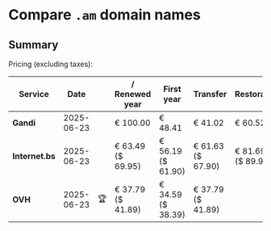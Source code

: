 # Compare `.am` domain names

## Summary

Pricing (excluding taxes):

| Service | Date |  | / Renewed year | First year | Transfer | Restoration |
|--|--|--|--|--|--|--|
| **Gandi** | 2025-06-23 |  | € 100.00 | € 48.41 | € 41.02 | € 60.52 |
| **Internet.bs** | 2025-06-23 |  | € 63.49<br>($ 69.95) | € 56.19<br>($ 61.90) | € 61.63<br>($ 67.90) | € 81.69<br>($ 89.99) |
| **OVH** | 2025-06-23 | 🏆 | € 37.79<br>($ 41.89) | € 34.59<br>($ 38.39) | € 37.79<br>($ 41.89) |  |
